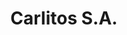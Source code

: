 ---
title: "Carlitos S.A."
url: /ciudad-autonoma-de-buenos-aires/carlitos-s-a/
shop: reparación de automóviles
---